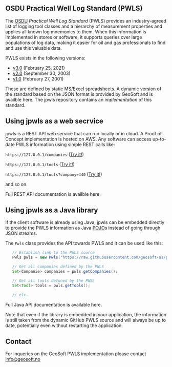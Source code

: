 ## OSDU Practical Well Log Standard (PWLS)

The [OSDU](https://osduforum.org/OSDU) _Practical Well Log Standard_ (PWLS) provides an industry-agreed list of logging tool
classes and a hierarchy of measurement properties and applies all known log mnemonics to them.
When this information is implemented in stores or software, it supports queries over large
populations of log data, making it easier for oil and gas professionals to find and use this
valuable data.

PWLS exists in the following versions:

* [v3.0](https://energistics.org/practical-well-log-standard) (February 25, 2021)
* [v2.0](https://energistics.org/sites/default/files/2023-03/pwls_20.htm) (September 30, 2003)
* [v1.0](https://energistics.org/sites/default/files/2023-03/pwls_10.htm) (February 27, 2001)

These are defined by static MS/Excel spreadsheets.
A dynamic version of the standard based on the JSON format
is provided by GeoSoft and is availble here. The jpwls repository contains
an _implementation_ of this standard.


## Using jpwls as a web secrvice

jpwls is a REST API web service that can run locally or in cloud.
A Proof of Concept implementation is hosted on AWS.
Any software can access up-to-date PWLS information using simple
REST calls like:

`https://127.0.0.1/companies` ([Try it!](https://127.0.0.1/companies))

`https://127.0.0.1/tools` ([Try it!](https://127.0.0.1/companies))

`https://127.0.0.1/tools?company=440` ([Try it!](https://127.0.0.1/companies?company=440))

and so on.

Full REST API documentation is availble here.


## Using jpwls as a Java library

If the client software is already using Java, jpwls can be embedded
directly to provide the PWLS information as Java [POJO](https://en.wikipedia.org/wiki/Plain_old_Java_object)s
instead of going through JSON streams.

The `Pwls` class provides the API towards PWLS and it can be used like this:

```Java
   // Establish link to the PWLS source
   Pwls pwls = new Pwls("https://raw.githubusercontent.com/geosoft-as/pwls/main/json");

   // Get all companies defined by the PWLS
   Set<Companie> companies = pwls.getCompanies();

   // Get all tools defoned by the PWSL
   Set<Tool> tools = pwls.getTools();

   // etc.
```

Full Java API documentation is available here.

Note that even if the library is embedded in your application, the information is
still taken from the dynamic GitHub PWLS source and will always be up to date,
potentially even without restarting the application.


## Contact

For inqueries on the GeoSoft PWLS implementation please contact
[info@geosoft.no](mailto:info@geosoft.no)



